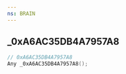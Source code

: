 ```yaml
---
ns: BRAIN
---
```

## _0xA6AC35DB4A7957A8

```c
// 0xA6AC35DB4A7957A8
Any _0xA6AC35DB4A7957A8();
```

